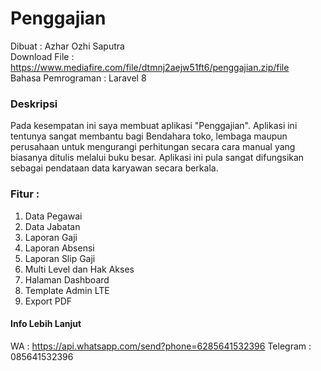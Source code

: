 # Penggajian
Dibuat : Azhar Ozhi Saputra <br>
Download File : https://www.mediafire.com/file/dtmnj2aejw51ft6/penggajian.zip/file <br>
Bahasa Pemrograman : Laravel 8

### Deskripsi
Pada kesempatan ini saya membuat aplikasi "Penggajian". Aplikasi ini tentunya sangat membantu bagi Bendahara toko, lembaga maupun perusahaan untuk mengurangi perhitungan secara cara manual yang biasanya ditulis melalui buku besar. Aplikasi ini pula sangat difungsikan sebagai pendataan data karyawan secara berkala.

### Fitur :
1. Data Pegawai
2. Data Jabatan
3. Laporan Gaji
4. Laporan Absensi
5. Laporan Slip Gaji
6. Multi Level dan Hak Akses
7. Halaman Dashboard
8. Template Admin LTE
9. Export PDF

#### Info Lebih Lanjut
WA : https://api.whatsapp.com/send?phone=6285641532396
Telegram : 085641532396
